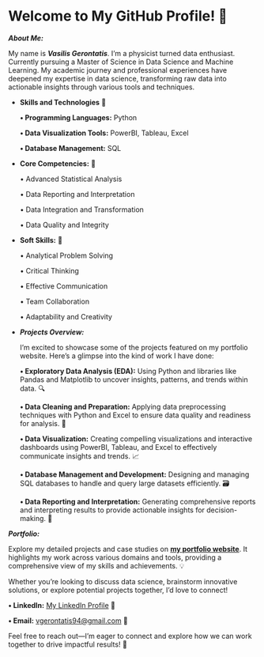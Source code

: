 # Welcome to My GitHub Profile! 👋

***About Me:***

  My name is ***Vasilis Gerontatis***. I’m a physicist turned data enthusiast. Currently pursuing a Master of Science in Data Science and Machine Learning. My academic journey and professional experiences have deepened my expertise in data science, transforming raw data into actionable insights through various tools and techniques.

- **Skills and Technologies** 🔧

  **• Programming Languages:** Python 

  **• Data Visualization Tools:** PowerBI, Tableau, Excel 
    
  **• Database Management:** SQL 

- **Core Competencies:** 🎯

  • Advanced Statistical Analysis

  • Data Reporting and Interpretation

  • Data Integration and Transformation

  • Data Quality and Integrity


- **Soft Skills:** 💼

  • Analytical Problem Solving

  • Critical Thinking
    
  • Effective Communication

  • Team Collaboration
    
  • Adaptability and Creativity


- ***Projects Overview:***

  I’m excited to showcase some of the projects featured on my portfolio website. Here’s a glimpse into the kind of work I have done:

  **• Exploratory Data Analysis (EDA):** Using Python and libraries like Pandas and Matplotlib to uncover insights, patterns, and trends within data. 🔍

  **• Data Cleaning and Preparation:** Applying data preprocessing techniques with Python and Excel to ensure data quality and readiness for analysis. 🧹

  **• Data Visualization:** Creating compelling visualizations and interactive dashboards using PowerBI, Tableau, and Excel to effectively communicate insights and trends.  📈

  **• Database Management and Development:** Designing and managing SQL databases to handle and query large datasets efficiently. 🗃️

  **• Data Reporting and Interpretation:** Generating comprehensive reports and interpreting results to provide actionable insights for decision-making. 📑

***Portfolio:***

Explore my detailed projects and case studies on **[my portfolio website](https://billygeros94.github.io/Portfolio/)**. It highlights my work across various domains and tools, providing a comprehensive view of my skills and achievements. 💡

Whether you’re looking to discuss data science, brainstorm innovative solutions, or explore potential projects together, I’d love to connect!

**• LinkedIn:** [My LinkedIn Profile](https://www.linkedin.com/in/vasilis-gerontatis-46169814a/) 🔗

**• Email:** vgerontatis94@gmail.com 📧

Feel free to reach out—I’m eager to connect and explore how we can work together to drive impactful results! 🚀
